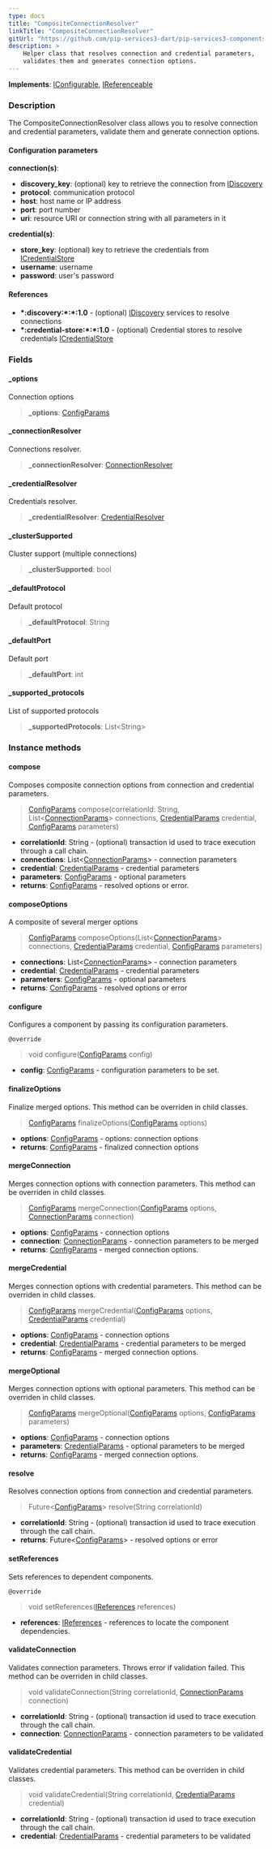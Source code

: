 ```yaml
---
type: docs
title: "CompositeConnectionResolver"
linkTitle: "CompositeConnectionResolver"
gitUrl: "https://github.com/pip-services3-dart/pip-services3-components-dart"
description: >
    Helper class that resolves connection and credential parameters,
    validates them and generates connection options.
---
```


**Implements**: [IConfigurable](../../../commons/config/iconfigurable), [IReferenceable](../../../commons/refer/ireferenceable)

### Description

The CompositeConnectionResolver class allows you to resolve connection and credential parameters, validate them and generate connection options.

#### Configuration parameters

**connection(s)**:
  - **discovery_key**: (optional) key to retrieve the connection from [IDiscovery](../idiscovery)
  - **protocol**: communication protocol
  - **host**: host name or IP address
  - **port**: port number
  - **uri**: resource URI or connection string with all parameters in it
  
**credential(s)**:
  - **store_key**: (optional) key to retrieve the credentials from [ICredentialStore](../../auth/icredential_store)
  - **username**: username
  - **password**: user's password

#### References
- **\*:discovery:\*:\*:1.0** - (optional) [IDiscovery](../idiscovery) services to resolve connections
- **\*:credential-store:\*:\*:1.0** - (optional) Credential stores to resolve credentials [ICredentialStore](../../auth/icredential_store)


### Fields

<span class="hide-title-link">

#### _options
Connection options
>  **_options**: [ConfigParams](../../../commons/config/config_params)

#### _connectionResolver
Connections resolver.
>  **_connectionResolver**: [ConnectionResolver](../connection_resolver)

#### _credentialResolver
Credentials resolver.
>  **_credentialResolver**: [CredentialResolver](../../auth/credential_resolver)

#### _clusterSupported
Cluster support (multiple connections)
>  **_clusterSupported**: bool

#### _defaultProtocol
Default protocol
>  **_defaultProtocol**: String

#### _defaultPort
Default port
>  **_defaultPort**: int

#### _supported_protocols
List of supported protocols
>  **_supportedProtocols**: List\<String\>


</span>

### Instance methods

#### compose
Composes composite connection options from connection and credential parameters.

> [ConfigParams](../../../commons/config/config_params) compose(correlationId: String, List<[ConnectionParams](../connection_params)> connections, [CredentialParams](../../auth/credential_params) credential, [ConfigParams](../../../commons/config/config_params) parameters)

- **correlationId**: String - (optional) transaction id used to trace execution through a call chain.
- **connections**: List<[ConnectionParams](../connection_params)> - connection parameters
- **credential**: [CredentialParams](../../auth/credential_params) - credential parameters
- **parameters**: [ConfigParams](../../../commons/config/config_params) - optional parameters
- **returns**: [ConfigParams](../../../commons/config/config_params) - resolved options or error.


#### composeOptions
A composite of several merger options

> [ConfigParams](../../../commons/config/config_params) composeOptions(List<[ConnectionParams](../connection_params)> connections, [CredentialParams](../../auth/credential_params) credential, [ConfigParams](../../../commons/config/config_params) parameters)

- **connections**: List<[ConnectionParams](../connection_params)> - connection parameters
- **credential**: [CredentialParams](../../auth/credential_params) - credential parameters
- **parameters**: [ConfigParams](../../../commons/config/config_params) - optional parameters
- **returns**: [ConfigParams](../../../commons/config/config_params) - resolved options or error


#### configure
Configures a component by passing its configuration parameters.

`@override`
> void configure([ConfigParams](../../../commons/config/config_params) config)

- **config**: [ConfigParams](../../../commons/config/config_params) - configuration parameters to be set.


#### finalizeOptions
Finalize merged options.
This method can be overriden in child classes.

> [ConfigParams](../../../commons/config/config_params) finalizeOptions([ConfigParams](../../../commons/config/config_params) options)

- **options**: [ConfigParams](../../../commons/config/config_params) - options: connection options
- **returns**: [ConfigParams](../../../commons/config/config_params) - finalized connection options


#### mergeConnection
Merges connection options with connection parameters. 
This method can be overriden in child classes.

> [ConfigParams](../../../commons/config/config_params) mergeConnection([ConfigParams](../../../commons/config/config_params) options, [ConnectionParams](../connection_params) connection)

- **options**: [ConfigParams](../../../commons/config/config_params) - connection options
- **connection**: [ConnectionParams](../connection_params) - connection parameters to be merged
- **returns**: [ConfigParams](../../../commons/config/config_params) - merged connection options.


#### mergeCredential
Merges connection options with credential parameters.
This method can be overriden in child classes.

> [ConfigParams](../../../commons/config/config_params) mergeCredential([ConfigParams](../../../commons/config/config_params) options, [CredentialParams](../../auth/credential_params) credential)

- **options**: [ConfigParams](../../../commons/config/config_params) - connection options
- **credential**: [CredentialParams](../../auth/credential_params) - credential parameters to be merged
- **returns**: [ConfigParams](../../../commons/config/config_params) - merged connection options.


#### mergeOptional
Merges connection options with optional parameters.
This method can be overriden in child classes.

> [ConfigParams](../../../commons/config/config_params) mergeOptional([ConfigParams](../../../commons/config/config_params) options, [ConfigParams](../../../commons/config/config_params) parameters)

- **options**: [ConfigParams](../../../commons/config/config_params) - connection options
- **parameters**: [CredentialParams](../../auth/credential_params) - optional parameters to be merged
- **returns**: [ConfigParams](../../../commons/config/config_params) - merged connection options.


#### resolve
Resolves connection options from connection and credential parameters.

>  Future<[ConfigParams](../../../commons/config/config_params)> resolve(String correlationId)

- **correlationId**: String - (optional) transaction id used to trace execution through the call chain.
- **returns**: Future<[ConfigParams](../../../commons/config/config_params)> - resolved options or error


#### setReferences
Sets references to dependent components.

`@override`
> void setReferences([IReferences](../../../commons/refer/ireferences) references)

- **references**: [IReferences](../../../commons/refer/ireferences) - references to locate the component dependencies.


#### validateConnection
Validates connection parameters. 
Throws error if validation failed.
This method can be overriden in child classes.

> void validateConnection(String correlationId, [ConnectionParams](../connection_params) connection)

- **correlationId**: String - (optional) transaction id used to trace execution through the call chain.
- **connection**: [ConnectionParams](../connection_params) - connection parameters to be validated


#### validateCredential
Validates credential parameters.
This method can be overriden in child classes.

> void validateCredential(String correlationId, [CredentialParams](../../auth/credential_params) credential)

- **correlationId**: String - (optional) transaction id used to trace execution through the call chain.
- **credential**: [CredentialParams](../../auth/credential_params) - credential parameters to be validated
